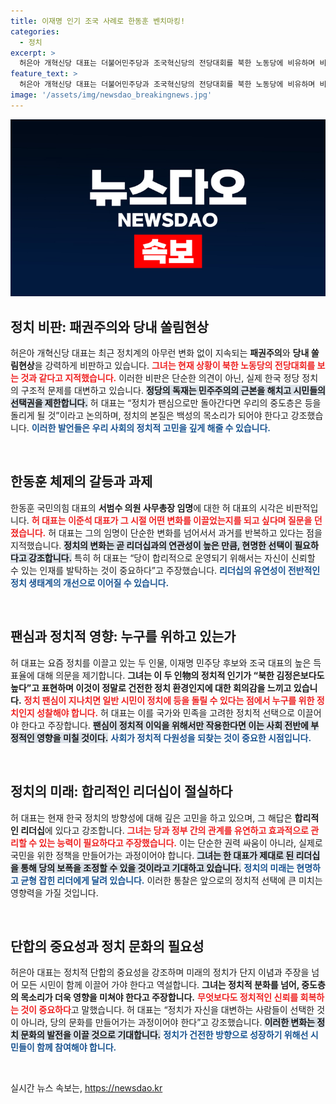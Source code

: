 ```yaml
---
title: 이재명 인기 조국 사례로 한동훈 벤치마킹!
categories:
  - 정치
excerpt: >
  허은아 개혁신당 대표는 더불어민주당과 조국혁신당의 전당대회를 북한 노동당에 비유하며 비판의 목소리를 높였다. 팬심 과열로 중도층이 이탈할 우려를 지적하며, 한동훈 대표의 당 운영 방식에 대해서도 예리한 관찰을 쏟아냈다.
feature_text: >
  허은아 개혁신당 대표는 더불어민주당과 조국혁신당의 전당대회를 북한 노동당에 비유하며 비판의 목소리를 높였다. 팬심 과열로 중도층이 이탈할 우려를 지적하며, 한동훈 대표의 당 운영 방식에 대해서도 예리한 관찰을 쏟아냈다.
image: '/assets/img/newsdao_breakingnews.jpg'
---
```


<p><img src="/assets/img/newsdao_breakingnews.jpg" alt="pcversion 속보" /></p>

<h2 data-ke-size="size26">정치 비판: 패권주의와 당내 쏠림현상</h2>

<p>허은아 개혁신당 대표는 최근 정치계의 아무런 변화 없이 지속되는 <b>패권주의</b>와 <b>당내 쏠림현상</b>을 강력하게 비판하고 있습니다. <b><span style="color: #ee2323;">그녀는 현재 상황이 북한 노동당의 전당대회를 보는 것과 같다고 지적했습니다.</span></b> 이러한 비판은 단순한 의견이 아닌, 실제 한국 정당 정치의 구조적 문제를 대변하고 있습니다. <b><span style="background-color: #21538527;">정당의 독재는 민주주의의 근본을 해치고 시민들의 선택권을 제한합니다.</span></b> 허 대표는 “정치가 팬심으로만 돌아간다면 우리의 중도층은 등을 돌리게 될 것”이라고 논의하며, 정치의 본질은 백성의 목소리가 되어야 한다고 강조했습니다. <b><span style="color: #1a5490;">이러한 발언들은 우리 사회의 정치적 고민을 깊게 해줄 수 있습니다.</span></b></p>

<p data-ke-size="size16">&nbsp;</p>

<h2 data-ke-size="size26">한동훈 체제의 갈등과 과제</h2>

<p>한동훈 국민의힘 대표의 <b>서범수 의원 사무총장 임명</b>에 대한 허 대표의 시각은 비판적입니다. <b><span style="color: #ee2323;">허 대표는 이준석 대표가 그 시절 어떤 변화를 이끌었는지를 되고 싶다며 질문을 던졌습니다.</span></b> 허 대표는 그의 임명이 단순한 변화를 넘어서서 과거를 반복하고 있다는 점을 지적했습니다. <b><span style="background-color: #21538527;">정치의 변화는 곧 리더십과의 연관성이 높은 만큼, 현명한 선택이 필요하다고 강조합니다.</span></b> 특히 허 대표는 “당이 합리적으로 운영되기 위해서는 자신이 신뢰할 수 있는 인재를 발탁하는 것이 중요하다”고 주장했습니다. <b><span style="color: #1a5490;">리더십의 유연성이 전반적인 정치 생태계의 개선으로 이어질 수 있습니다.</span></b></p>

<p data-ke-size="size16">&nbsp;</p>

<h2 data-ke-size="size26">팬심과 정치적 영향: 누구를 위하고 있는가</h2>

<p>허 대표는 요즘 정치를 이끌고 있는 두 인물, 이재명 민주당 후보와 조국 대표의 높은 득표율에 대해 의문을 제기합니다. <b>그녀는 이 두 인物의 정치적 인기가 “북한 김정은보다도 높다”고 표현하며 이것이 정말로 건전한 정치 환경인지에 대한 회의감을 느끼고 있습니다.</b> <b><span style="color: #ee2323;">정치 팬심이 지나치면 일반 시민이 정치에 등을 돌릴 수 있다는 점에서 누구를 위한 정치인지 성찰해야 합니다.</span></b> 허 대표는 이를 국가와 민족을 고려한 정치적 선택으로 이끌어야 한다고 주장합니다. <b><span style="background-color: #21538527;">팬심이 정치적 이익을 위해서만 작용한다면 이는 사회 전반에 부정적인 영향을 미칠 것이다.</span></b> <b><span style="color: #1a5490;">사회가 정치적 다원성을 되찾는 것이 중요한 시점입니다.</span></b></p>

<p data-ke-size="size16">&nbsp;</p>

<h2 data-ke-size="size26">정치의 미래: 합리적인 리더십이 절실하다</h2>

<p>허 대표는 현재 한국 정치의 방향성에 대해 깊은 고민을 하고 있으며, 그 해답은 <b>합리적인 리더십</b>에 있다고 강조합니다. <b><span style="color: #ee2323;">그녀는 당과 정부 간의 관계를 유연하고 효과적으로 관리할 수 있는 능력이 필요하다고 주장했습니다.</span></b> 이는 단순한 권력 싸움이 아니라, 실제로 국민을 위한 정책을 만들어가는 과정이어야 합니다. <b><span style="background-color: #21538527;">그녀는 한 대표가 제대로 된 리더십을 통해 당의 보폭을 조정할 수 있을 것이라고 기대하고 있습니다.</span></b> <b><span style="color: #1a5490;">정치의 미래는 현명하고 균형 잡힌 리더에게 달려 있습니다.</span></b> 이러한 통찰은 앞으로의 정치적 선택에 큰 미치는 영향력을 가질 것입니다.</p>

<p data-ke-size="size16">&nbsp;</p>

<h2 data-ke-size="size26">단합의 중요성과 정치 문화의 필요성</h2>

<p>허은아 대표는 정치적 단합의 중요성을 강조하며 미래의 정치가 단지 이념과 주장을 넘어 모든 시민이 함께 이끌어 가야 한다고 역설합니다. <b>그녀는 정치적 분화를 넘어, 중도층의 목소리가 더욱 영향을 미쳐야 한다고 주장합니다.</b> <b><span style="color: #ee2323;">무엇보다도 정치적인 신뢰를 회복하는 것이 중요하다</span></b>고 말했습니다. 허 대표는 “정치가 자신을 대변하는 사람들이 선택한 것이 아니라, 당의 문화를 만들어가는 과정이어야 한다”고 강조했습니다. <b><span style="background-color: #21538527;">이러한 변화는 정치 문화의 발전을 이끌 것으로 기대합니다.</span></b> <b><span style="color: #1a5490;">정치가 건전한 방향으로 성장하기 위해선 시민들이 함께 참여해야 합니다.</span></b></p>

<p data-ke-size="size16">&nbsp;</p>
실시간 뉴스 속보는, <a href="https://newsdao.kr" rel="dofollow">https://newsdao.kr</a>


